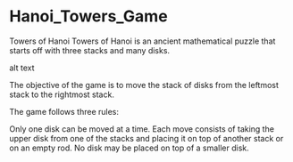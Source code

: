 # Hanoi_Towers_Game

Towers of Hanoi
Towers of Hanoi is an ancient mathematical puzzle that starts off with three stacks and many disks.

alt text

The objective of the game is to move the stack of disks from the leftmost stack to the rightmost stack.

The game follows three rules:

Only one disk can be moved at a time.
Each move consists of taking the upper disk from one of the stacks and placing it on top of another stack or on an empty rod.
No disk may be placed on top of a smaller disk.